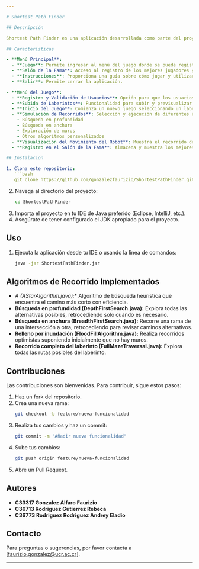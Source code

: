 ```yaml
---

# Shortest Path Finder

## Descripción

Shortest Path Finder es una aplicación desarrollada como parte del proyecto programado de la asignatura IF3001 Algoritmos y Estructuras de Datos en la Universidad de Costa Rica. El objetivo de la aplicación es simular un robot que debe recorrer un laberinto desde una posición inicial hasta encontrar una zona segura en el menor número de pasos posibles. El robot tiene un máximo de 5 intentos para completar el laberinto.

## Características

- **Menú Principal**: 
  - **Juego**: Permite ingresar al menú del juego donde se puede registrar, subir laberintos, iniciar un nuevo juego y seleccionar algoritmos de recorrido.
  - **Salón de la Fama**: Acceso al registro de los mejores jugadores y sus logros.
  - **Instrucciones**: Proporciona una guía sobre cómo jugar y utilizar las diferentes opciones del juego.
  - **Salir**: Permite cerrar la aplicación.

- **Menú del Juego**:
  - **Registro y Validación de Usuarios**: Opción para que los usuarios se registren y se validen para poder jugar.
  - **Subida de Laberintos**: Funcionalidad para subir y previsualizar laberintos personalizados.
  - **Inicio del Juego**: Comienza un nuevo juego seleccionando un laberinto, un jugador y un algoritmo de recorrido.
  - **Simulación de Recorridos**: Selección y ejecución de diferentes algoritmos de recorrido de laberintos, incluyendo:
    - Búsqueda en profundidad
    - Búsqueda en anchura
    - Exploración de muros
    - Otros algoritmos personalizados
  - **Visualización del Movimiento del Robot**: Muestra el recorrido del robot a través del laberinto seleccionado.
  - **Registro en el Salón de la Fama**: Almacena y muestra los mejores tiempos y rutas completadas por los jugadores.

## Instalación

1. Clona este repositorio:
   ```bash
   git clone https://github.com/gonzalezfaurizio/ShortestPathFinder.git
   ```
2. Navega al directorio del proyecto:
   ```bash
   cd ShortestPathFinder
   ```
3. Importa el proyecto en tu IDE de Java preferido (Eclipse, IntelliJ, etc.).
4. Asegúrate de tener configurado el JDK apropiado para el proyecto.

## Uso

1. Ejecuta la aplicación desde tu IDE o usando la línea de comandos:
   ```bash
   java -jar ShortestPathFinder.jar
   ```
## Algoritmos de Recorrido Implementados

- **A* (AStarAlgorithm.java):** Algoritmo de búsqueda heurística que encuentra el camino más corto con eficiencia.
- **Búsqueda en profundidad (DepthFirstSearch.java):** Explora todas las alternativas posibles, retrocediendo solo cuando es necesario.
- **Búsqueda en anchura (BreadthFirstSearch.java):** Recorre una rama de una intersección a otra, retrocediendo para revisar caminos alternativos.
- **Relleno por inundación (FloodFillAlgorithm.java):** Realiza recorridos optimistas suponiendo inicialmente que no hay muros.
- **Recorrido completo del laberinto (FullMazeTraversal.java):** Explora todas las rutas posibles del laberinto.

## Contribuciones

Las contribuciones son bienvenidas. Para contribuir, sigue estos pasos:

1. Haz un fork del repositorio.
2. Crea una nueva rama:
   ```bash
   git checkout -b feature/nueva-funcionalidad
   ```
3. Realiza tus cambios y haz un commit:
   ```bash
   git commit -m "Añadir nueva funcionalidad"
   ```
4. Sube tus cambios:
   ```bash
   git push origin feature/nueva-funcionalidad
   ```
5. Abre un Pull Request.

## Autores

- **C33317 Gonzalez Alfaro Faurizio**
- **C36713 Rodriguez Gutierrez Rebeca**
- **C36773 Rodriguez Rodriguez Andrey Eladio**

## Contacto

Para preguntas o sugerencias, por favor contacta a [faurizio.gonzalez@ucr.ac.cr].

---
```

